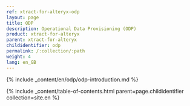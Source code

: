 ```yaml
---
ref: xtract-for-alteryx-odp
layout: page
title: ODP
description: Operational Data Provisioning (ODP)
product: xtract-for-alteryx
parent: xtract-for-alteryx
childidentifier: odp
permalink: /:collection/:path
weight: 4
lang: en_GB
---
```


{% include _content/en/odp/odp-introduction.md %} 

{% include _content/table-of-contents.html parent=page.childidentifier collection=site.en %}